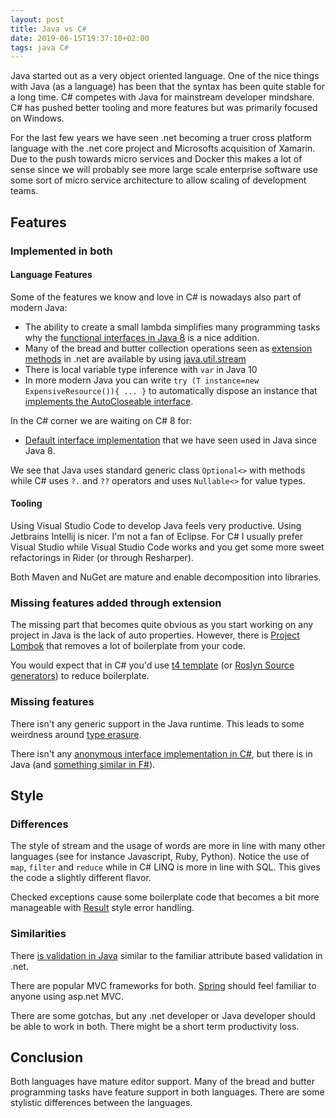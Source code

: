 ```yaml
---
layout: post
title: Java vs C#
date: 2019-06-15T19:37:10+02:00
tags: java C#
---
```


Java started out as a very object oriented language. One of the nice things with Java (as a language) has been that the syntax has been quite stable for a long time. C# competes with Java for mainstream developer mindshare. C# has pushed better tooling and more features but was primarily focused on Windows.

For the last few years we have seen .net becoming a truer cross platform language with the .net core project and Microsofts acquisition of Xamarin. Due to the push towards micro services and Docker this makes a lot of sense since we will probably see more large scale enterprise software use some sort of micro service architecture to allow scaling of development teams.

## Features

### Implemented in both

#### Language Features

Some of the features we know and love in C# is nowadays also part of modern Java:

- The ability to create a small lambda simplifies many programming tasks why the [functional interfaces in Java 8](https://www.baeldung.com/java-8-functional-interfaces) is a nice addition.
- Many of the bread and butter collection operations seen as [extension methods](https://docs.microsoft.com/en-us/dotnet/api/system.linq.enumerable?redirectedfrom=MSDN&view=netframework-4.8#methods) in .net are available by using [java.util.stream](https://www.baeldung.com/java-8-streams-introduction)
- There is local variable type inference with `var` in Java 10
- In more modern Java you can write `try (T instance=new ExpensiveResource()){ ... }` to automatically dispose an instance that [implements the AutoCloseable interface](https://docs.oracle.com/javase/tutorial/essential/exceptions/tryResourceClose.html).

In the C# corner we are waiting on C# 8 for:

- [Default interface implementation](https://devblogs.microsoft.com/dotnet/default-implementations-in-interfaces/) that we have seen used in Java since Java 8.

We see that Java uses standard generic class `Optional<>` with methods while C# uses `?.` and `??` operators and uses `Nullable<>` for value types.

#### Tooling

Using Visual Studio Code to develop Java feels very productive. Using Jetbrains Intellij is nicer. I'm not a fan of Eclipse. For C# I usually prefer Visual Studio while Visual Studio Code works and you get some more sweet refactorings in Rider (or through Resharper).

Both Maven and NuGet are mature and enable decomposition into libraries.

### Missing features added through extension

The missing part that becomes quite obvious as you start working on any project in Java is the lack of auto properties. However, there is [Project Lombok](https://projectlombok.org) that removes a lot of boilerplate from your code.

You would expect that in C# you'd use [t4 template](https://www.hanselman.com/blog/t4-text-template-transformation-toolkit-code-generation-best-kept-visual-studio-secret) (or [Roslyn Source generators](https://docs.microsoft.com/en-us/dotnet/csharp/roslyn-sdk/source-generators-overview)) to reduce boilerplate.

### Missing features

There isn't any generic support in the Java runtime. This leads to some weirdness around [type erasure](https://www.baeldung.com/java-type-erasure).

There isn't any [anonymous interface implementation in C#](https://www.baeldung.com/java-anonymous-classes), but there is in Java (and [something similar in F#](https://docs.microsoft.com/en-us/dotnet/fsharp/language-reference/object-expressions)).

## Style

### Differences

The style of stream and the usage of words are more in line with many other languages (see for instance Javascript, Ruby, Python). Notice the use of `map`, `filter` and `reduce` while in C# LINQ is more in line with SQL. This gives the code a slightly different flavor.

Checked exceptions cause some boilerplate code that becomes a bit more manageable with [Result](https://doc.rust-lang.org/std/result/) style error handling.

### Similarities

There [is validation in Java](https://hibernate.org/validator/documentation/getting-started/) similar to the familiar attribute based validation in .net.

There are popular MVC frameworks for both. [Spring](https://spring.io/) should feel familiar to anyone using asp.net MVC.

There are some gotchas, but any .net developer or Java developer should be able to work in both. There might be a short term productivity loss.

## Conclusion

Both languages have mature editor support. Many of the bread and butter programming tasks have feature support in both languages. There are some stylistic differences between the languages.
